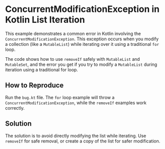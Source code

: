 # ConcurrentModificationException in Kotlin List Iteration

This example demonstrates a common error in Kotlin involving the `ConcurrentModificationException`. This exception occurs when you modify a collection (like a `MutableList`) while iterating over it using a traditional `for` loop.

The code shows how to use `removeIf` safely with `MutableList` and `MutableSet`, and the error you get if you try to modify a `MutableList` during iteration using a traditional for loop.

## How to Reproduce

Run the `bug.kt` file. The `for` loop example will throw a `ConcurrentModificationException`, while the `removeIf` examples work correctly.

## Solution

The solution is to avoid directly modifying the list while iterating. Use `removeIf` for safe removal, or create a copy of the list for safer modification.